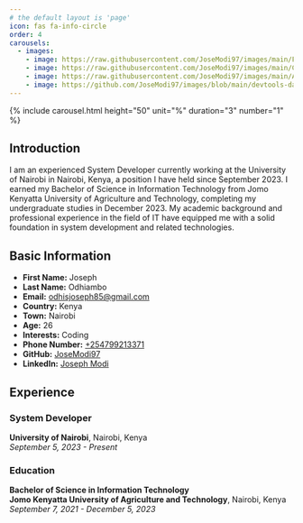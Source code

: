 ```yaml
---
# the default layout is 'page'
icon: fas fa-info-circle
order: 4
carousels:
  - images: 
    - image: https://raw.githubusercontent.com/JoseModi97/images/main/Flare.jpg
    - image: https://raw.githubusercontent.com/JoseModi97/images/main/Cyber.jpg
    - image: https://raw.githubusercontent.com/JoseModi97/images/main/AI.jpg
    - image: https://github.com/JoseModi97/images/blob/main/devtools-dark.png?raw=true
---
```


{% include carousel.html height="50" unit="%" duration="3" number="1" %}
## Introduction
I am an experienced System Developer currently working at the University of Nairobi in Nairobi, Kenya, a position I have held since September 2023. I earned my Bachelor of Science in Information Technology from Jomo Kenyatta University of Agriculture and Technology, completing my undergraduate studies in December 2023. My academic background and professional experience in the field of IT have equipped me with a solid foundation in system development and related technologies.

## Basic Information
- **First Name:** Joseph
- **Last Name:** Odhiambo
- **Email:** [odhisjoseph85@gmail.com](mailto:odhisjoseph85@gmail.com)
- **Country:** Kenya
- **Town:** Nairobi
- **Age:** 26
- **Interests:** Coding
- **Phone Number:** [+254799213371](tel:+254799213371)
- **GitHub:** [JoseModi97](https://github.com/JoseModi97)
- **LinkedIn:** [Joseph Modi](https://www.linkedin.com/in/joseph-modi-655856200/)

## Experience
### System Developer
**University of Nairobi**, Nairobi, Kenya  
*September 5, 2023 - Present*

### Education
**Bachelor of Science in Information Technology**  
**Jomo Kenyatta University of Agriculture and Technology**, Nairobi, Kenya  
*September 7, 2021 - December 5, 2023*